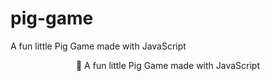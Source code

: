 # pig-game
A fun little Pig Game made with JavaScript

<p align="center"> 🎉 A fun little Pig Game made with JavaScript</p>
